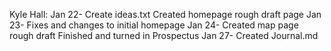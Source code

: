 Kyle Hall:
Jan 22-
  Create ideas.txt
  Created homepage rough draft page
Jan 23-
  Fixes and changes to initial homepage
Jan 24-
  Created map page rough draft
  Finished and turned in Prospectus
Jan 27-
  Created Journal.md
